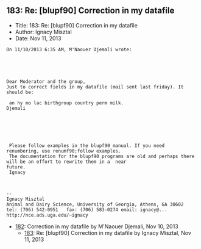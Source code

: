 ## 183: Re: [blupf90] Correction in my datafile

- Title: 183: Re: [blupf90] Correction in my datafile
- Author: Ignacy Misztal
- Date: Nov 11, 2013
```
On 11/10/2013 6:35 AM, M'Naouer Djemali wrote:

   


 
Dear Moderator and the group,
Just to correct fields in my datafile (mail sent last friday). It should be:
 
 an hy mo lac birthgroup country perm milk.
Djemali

 




 Please follow examples in the blupf90 manual. If you need renumbering, use renumf90;follow examples.
 The documentation for the blupf90 programs are old and perhaps there will be an effort to rewrite them in a  near
future.
 Ignacy



-- 
Ignacy Misztal
Animal and Dairy Science, University of Georgia, Athens, GA 30602
tel: (706) 542-0951   fax: (706) 583-0274 email: ignacy@...   
http://nce.ads.uga.edu/~ignacy
```

- [182](0182.md): Correction in my datafile by M'Naouer Djemali, Nov 10, 2013
    - [183](0183.md): Re: [blupf90] Correction in my datafile by Ignacy Misztal, Nov 11, 2013
